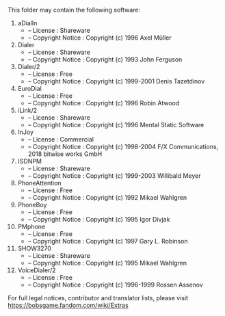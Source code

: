 ﻿This folder may contain the following software:

1. aDialIn
   - – License : Shareware
   - – Copyright Notice : Copyright (c) 1996 Axel Müller
2. Dialer
   - – License : Shareware
   - – Copyright Notice : Copyright (c) 1993 John Ferguson
3. Dialer/2
   - – License : Free
   - – Copyright Notice : Copyright (c) 1999-2001 Denis Tazetdinov
4. EuroDial
   - – License : Free
   - – Copyright Notice : Copyright (c) 1996 Robin Atwood
5. iLink/2
   - – License : Shareware
   - – Copyright Notice : Copyright (c) 1996 Mental Static Software
6. InJoy
   - – License : Commercial
   - – Copyright Notice : Copyright (c) 1998-2004 F/X Communications, 2018 bitwise works GmbH
7. ISDNPM
   - – License : Shareware
   - – Copyright Notice : Copyright (c) 1999-2003 Willibald Meyer
8. PhoneAttention
   - – License : Free
   - – Copyright Notice : Copyright (c) 1992 Mikael Wahlgren
9. PhoneBoy
   - – License : Free
   - – Copyright Notice : Copyright (c) 1995 Igor Divjak
10. PMphone
    - – License : Free
    - – Copyright Notice : Copyright (c) 1997 Gary L. Robinson
11. SHOW3270
    - – License : Shareware
    - – Copyright Notice : Copyright (c) 1995 Mikael Wahlgren
12. VoiceDialer/2
    - – License : Free
    - – Copyright Notice : Copyright (c) 1996-1999 Rossen Assenov

For full legal notices, contributor and translator lists, please visit https://bobsgame.fandom.com/wiki/Extras
